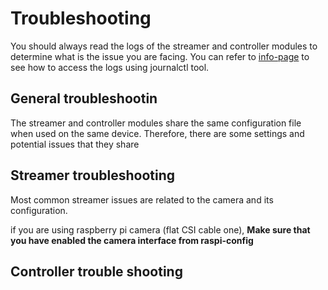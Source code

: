 # Troubleshooting

You should always read the logs of the streamer and controller modules to determine what is the issue you are facing. You can refer to [info-page](systemctl_and_journalctl) to see how to access the logs using journalctl tool.

## General troubleshootin

The streamer and controller modules share the same configuration file when used on the same device. Therefore, there are some settings and potential issues that they share

## Streamer troubleshooting

Most common streamer issues are related to the camera and its configuration.

if you are using raspberry pi camera (flat CSI cable one), <strong>Make sure that you have enabled the camera interface from raspi-config</strong>

## Controller trouble shooting
